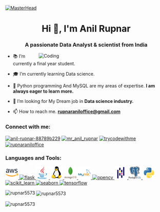 [![MasterHead](https://www.omadahealth.com/hubfs/QuantifyingBehavior_Header_Animate_080818-1.gif)](https://rishavchanda.io)
<h1 align="center">Hi 👋, I'm Anil Rupnar</h1>
<h3 align="center">A passionate Data Analyst & scientist from India</h3>
<img align="right" alt="Coding" width="400" src="https://cdn.dribbble.com/users/1162077/screenshots/3848914/programmer.gif">

- 📚 I’m currently a final year student.

- 🎓 I’m currently learning Data science.

- 🐍 Python programming And MySQL are my areas of expertise. **I am always eager to learn more.**

- 🔎 I’m looking for My Dream job in **Data science industry.**

- 📫 How to reach me. **rupnaraniloffice@gmail.com**

<h3 align="left">Connect with me:</h3>
<p align="left">
<a href="https://linkedin.com/in/anil-rupnar-88789b229" target="blank"><img align="center" src="https://raw.githubusercontent.com/rahuldkjain/github-profile-readme-generator/master/src/images/icons/Social/linked-in-alt.svg" alt="anil-rupnar-88789b229" height="30" width="40" /></a>
<a href="https://instagram.com/mr_anil_rupnar" target="blank"><img align="center" src="https://raw.githubusercontent.com/rahuldkjain/github-profile-readme-generator/master/src/images/icons/Social/instagram.svg" alt="mr_anil_rupnar" height="30" width="40" /></a>
<a href="https://www.codechef.com/users/trycodewithme" target="blank"><img align="center" src="https://cdn.jsdelivr.net/npm/simple-icons@3.1.0/icons/codechef.svg" alt="trycodewithme" height="30" width="40" /></a>
<a href="https://www.hackerrank.com/rupnaraniloffice" target="blank"><img align="center" src="https://raw.githubusercontent.com/rahuldkjain/github-profile-readme-generator/master/src/images/icons/Social/hackerrank.svg" alt="rupnaraniloffice" height="30" width="40" /></a>
</p>

<h3 align="left">Languages and Tools:</h3>
<p align="left"> <a href="https://aws.amazon.com" target="_blank" rel="noreferrer"> <img src="https://raw.githubusercontent.com/devicons/devicon/master/icons/amazonwebservices/amazonwebservices-original-wordmark.svg" alt="aws" width="40" height="40"/> </a> <a href="https://flask.palletsprojects.com/" target="_blank" rel="noreferrer"> <img src="https://www.vectorlogo.zone/logos/pocoo_flask/pocoo_flask-icon.svg" alt="flask" width="40" height="40"/> </a> <a href="https://www.java.com" target="_blank" rel="noreferrer"> <img src="https://raw.githubusercontent.com/devicons/devicon/master/icons/java/java-original.svg" alt="java" width="40" height="40"/> </a> <a href="https://www.linux.org/" target="_blank" rel="noreferrer"> <img src="https://raw.githubusercontent.com/devicons/devicon/master/icons/linux/linux-original.svg" alt="linux" width="40" height="40"/> </a> <a href="https://www.mongodb.com/" target="_blank" rel="noreferrer"> <img src="https://raw.githubusercontent.com/devicons/devicon/master/icons/mongodb/mongodb-original-wordmark.svg" alt="mongodb" width="40" height="40"/> </a> <a href="https://www.mysql.com/" target="_blank" rel="noreferrer"> <img src="https://raw.githubusercontent.com/devicons/devicon/master/icons/mysql/mysql-original-wordmark.svg" alt="mysql" width="40" height="40"/> </a> <a href="https://opencv.org/" target="_blank" rel="noreferrer"> <img src="https://www.vectorlogo.zone/logos/opencv/opencv-icon.svg" alt="opencv" width="40" height="40"/> </a> <a href="https://pandas.pydata.org/" target="_blank" rel="noreferrer"> <img src="https://raw.githubusercontent.com/devicons/devicon/2ae2a900d2f041da66e950e4d48052658d850630/icons/pandas/pandas-original.svg" alt="pandas" width="40" height="40"/> </a> <a href="https://www.postgresql.org" target="_blank" rel="noreferrer"> <img src="https://raw.githubusercontent.com/devicons/devicon/master/icons/postgresql/postgresql-original-wordmark.svg" alt="postgresql" width="40" height="40"/> </a> <a href="https://www.python.org" target="_blank" rel="noreferrer"> <img src="https://raw.githubusercontent.com/devicons/devicon/master/icons/python/python-original.svg" alt="python" width="40" height="40"/> </a> <a href="https://scikit-learn.org/" target="_blank" rel="noreferrer"> <img src="https://upload.wikimedia.org/wikipedia/commons/0/05/Scikit_learn_logo_small.svg" alt="scikit_learn" width="40" height="40"/> </a> <a href="https://seaborn.pydata.org/" target="_blank" rel="noreferrer"> <img src="https://seaborn.pydata.org/_images/logo-mark-lightbg.svg" alt="seaborn" width="40" height="40"/> </a> <a href="https://www.tensorflow.org" target="_blank" rel="noreferrer"> <img src="https://www.vectorlogo.zone/logos/tensorflow/tensorflow-icon.svg" alt="tensorflow" width="40" height="40"/> </a> </p>

<p><img align="left" src="https://github-readme-stats.vercel.app/api/top-langs?username=rupnar5573&show_icons=true&locale=en&layout=compact" alt="rupnar5573" /></p>

<p>&nbsp;<img align="center" src="https://github-readme-stats.vercel.app/api?username=rupnar5573&show_icons=true&locale=en" alt="rupnar5573" /></p>

<p><img align="center" src="https://github-readme-streak-stats.herokuapp.com/?user=rupnar5573&" alt="rupnar5573" /></p>

